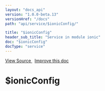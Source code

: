 ```yaml
---
layout: "docs_api"
version: "1.0.0-beta.13"
versionHref: "/docs"
path: "api/service/$ionicConfig/"

title: "$ionicConfig"
header_sub_title: "Service in module ionic"
doc: "$ionicConfig"
docType: "service"
---
```


<div class="improve-docs">
  <a href='http://github.com/driftyco/ionic/tree/master/js/angular/service/ionicConfig.js#L43'>
    View Source
  </a>
  &nbsp;
  <a href='http://github.com/driftyco/ionic/edit/master/js/angular/service/ionicConfig.js#L43'>
    Improve this doc
  </a>
</div>




<h1 class="api-title">

  $ionicConfig



</h1>
















  

  
  
  






